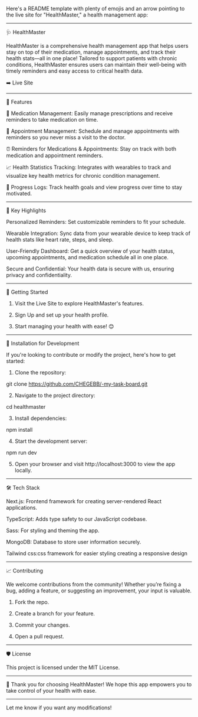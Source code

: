 Here's a README template with plenty of emojis and an arrow pointing to the live site for "HealthMaster," a health management app:


---

🩺 HealthMaster

HealthMaster is a comprehensive health management app that helps users stay on top of their medication, manage appointments, and track their health stats—all in one place! Tailored to support patients with chronic conditions, HealthMaster ensures users can maintain their well-being with timely reminders and easy access to critical health data.

➡️ Live Site


---

🚀 Features

💊 Medication Management: Easily manage prescriptions and receive reminders to take medication on time.

📅 Appointment Management: Schedule and manage appointments with reminders so you never miss a visit to the doctor.

⏰ Reminders for Medications & Appointments: Stay on track with both medication and appointment reminders.

📈 Health Statistics Tracking: Integrates with wearables to track and visualize key health metrics for chronic condition management.

📝 Progress Logs: Track health goals and view progress over time to stay motivated.



---

🌟 Key Highlights

Personalized Reminders: Set customizable reminders to fit your schedule.

Wearable Integration: Sync data from your wearable device to keep track of health stats like heart rate, steps, and sleep.

User-Friendly Dashboard: Get a quick overview of your health status, upcoming appointments, and medication schedule all in one place.

Secure and Confidential: Your health data is secure with us, ensuring privacy and confidentiality.



---

📲 Getting Started

1. Visit the Live Site to explore HealthMaster's features.


2. Sign Up and set up your health profile.


3. Start managing your health with ease! 😊




---

🔧 Installation for Development

If you're looking to contribute or modify the project, here's how to get started:

1. Clone the repository:

git clone https://github.com/CHEGEBB/-my-task-board.git


2. Navigate to the project directory:

cd healthmaster


3. Install dependencies:

npm install


4. Start the development server:

npm run dev


5. Open your browser and visit http://localhost:3000 to view the app locally.




---

🛠️ Tech Stack

Next.js: Frontend framework for creating server-rendered React applications.

TypeScript: Adds type safety to our JavaScript codebase.

Sass: For styling and theming the app.

MongoDB: Database to store user information securely.

Tailwind css:css framework for easier styling creating a responsive design 



---

📈 Contributing

We welcome contributions from the community! Whether you’re fixing a bug, adding a feature, or suggesting an improvement, your input is valuable.

1. Fork the repo.


2. Create a branch for your feature.


3. Commit your changes.


4. Open a pull request.




---

🛡️ License

This project is licensed under the MIT License.


---

💙 Thank you for choosing HealthMaster! We hope this app empowers you to take control of your health with ease.


---

Let me know if you want any modifications!

